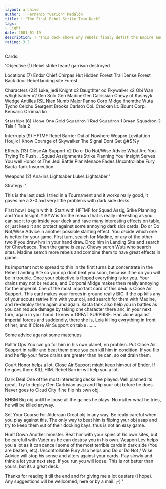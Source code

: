 ```yaml
---
layout: archive
author: ! Fernando "Garion" Medalón
title: ! "The Final Rebel Strike Team Deck"
tags:
- Light
date: 2001-01-19
description: ! "This deck shows why rebels finaly defeat the Empire and the emperor."
rating: 3.5
---
```

Cards: 

'Objective (1)
Rebel strike team/ garrison destroyed

Locations (7)
Endor
Chief Chirpas Hut
Hidden Forest Trail
Dense Forest
Back door
Rebel landing site
Forest 

Characters (22)
Luke, jedi Knight x2
Daugthter od Fkywalker x2
Obi Wan w/lightsaber x2
Gen Solo
Gen Madine
Gen Calrissian
Chewy of Kashyyk
Wedge Antilles RSL
Nien Numb
Major Panno
Corp Midge
Hnemthe
Wuta
Tycho Celchu
Seargent Brooks Carlson
Col. Cracken
Lt. Blount
Corp. Kensaric
Orrimaarko

Starships (6)
Home One
Gold Squadron 1
Red Squadron 1
Green Squadron 3
Tala 1
Tala 2

Interrupts (9)
HFTMF
Rebel Barrier
Out of Nowhere
Weapon Levitattion
Houjix
I Know
Courage of Skywalker
The Signal
Dont Get @#$%y

Effects (13)
Close Air Support x2
Do or Do Not/Wise Advice
What Are You Trying To Push ...
Squad Assignments
Strike Planning
Your Insight Serves You well
Honor of The Jedi
Battle Plan
Menace Fades
Uncontrollabe Fury
Bacta Tank
Insurrection

Weapons (2)
Anakins Lightsaber
Lukes Lightsaber '

Strategy: '

This is the last deck I tried in a Tournament and it works really good, it gaves me a 3-0 and very little problems with dark side decks.

First how I begin with it.
Start with HFTMF for Squad Assig, Srike Planning and Your Insight. YISYW is for the reason that is really interesting as you can sac it to go inside your deck and have many interesting effects on table, or just keep it and protect against some annoying dark side cards. Do or Do Not/Wise Advice in another possible starting effect. You decide which one is better for your game.
First turn, search for Madine, or any of the other two if you draw him in your hand draw. Drop him in Landing Site and search for Chewbacca.
Then the game is easy. Chewy serch Wuta who search sites. Madine search more rebels and combine them to have great effects in game.

Its important not to spread to thin in the first turns but concentrate in the Rebel Landing Site so your op dont beat you soon, because if he do you will be in trouble.
Once your objective is flipped everything is for you. Your drains may not be reduce, and Corporal Midge makes them really annoying for the imperial.
One of the most important card of this deck is Close Air Support. This card makes your forces in ground really BIG.
If the op kills any of your scouts retrive him with your obj, and search for them with Madine, and re-deploy them again and again.
Bacta tank also help you in battles as you can reduce damage by taking one character there and, in your next turn, again in your hand.
I know = GREAT SURPRISE. Han alone against imperial forces and suddendly, there she is, Leia killing everything in front of her; and if Close Air Support on table .......

Some advice against some matchups

Ralltir Ops
You can go for him in his own planet, no problem.
Put Close Air Support in ralltir and beat them once you can kill him in condition.
If you flip and he flip your force drains are greater than he can, so out drain them.

Court
Honor helps a lot. Close Air Support might keep him out of Endor. If he goes there KILL HIM.
Rebel Barrier wil help you a lot.

Dark Deal
One of the most interesting decks Ive played. Well planned its great. Try to deploy Gen Carlrisian asap and flip your obj before he does.
Never goes to Cloud City if he flip his own obj.

BHBM
Big obj untill he loose all the games he plays. No matter what he tries, he will be killed anyway.

Set Your Course For Alderaan
Great obj in any way. Be really careful when you play against this. The only way to beat him is fliping your obj asap and try to keep them out of their docking bays, thus is not an easy game.

Hunt Down
Another monster. Beat him with your spies at his own sites, but be carefull with Vader as he can destroy you in his own. Weapon Lev helps you a lot as it can cancell some of the most terrible cards in dark side (You are beaten, etc). Uncontrollable Fury also helps and Do or Do Not / Wise Advice will stop his sense and alters against your cards. Play slowly and think a lot your next step. If you run you will loose. This is not better than yours, but its a great deck.

Thanks for reading it till the end and for giving me a lot os stars (I hope). Any suggestions will be wellcomed, here or by a mail. ;-) '
